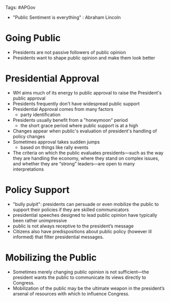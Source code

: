 Tags: #APGov 

- "Public Sentiment is everything" : Abraham Lincoln

# Going Public
- Presidents are not passive followers of public opinion
- Presidents want to shape public opinion and make them look better

# Presidential Approval
- WH aims much of its energy to public approval to raise the President's public approval
- Presidents frequently don't have widespread public support
- Presidential Approval comes from many factors
	- party identification 
- Presidents usually benefit from a "honeymoon" period
	- the short grace period where public support is at a high
- Changes appear when public's evaluation of president's handling of policy changes
- Sometimes approval takes sudden jumps
	- based on things like rally events 
- The criteria on which the public evaluates presidents—such as the way they are handling the economy, where they stand on complex issues, and whether they are “strong” leaders—are open to many interpretations

# Policy Support
- "bully pulpit": presidents can persuade or even mobilize the public to support their policies if they are skilled communicators
- presidential speeches designed to lead public opinion have typically been rather unimpressive
- public is not always receptive to the president’s message
- Citizens also have predispositions about public policy (however ill informed) that filter presidential messages.

# Mobilizing the Public
- Sometimes merely changing public opinion is not sufficient—the president wants the public to communicate its views directly to Congress.
- Mobilization of the public may be the ultimate weapon in the president’s arsenal of resources with which to influence Congress.
